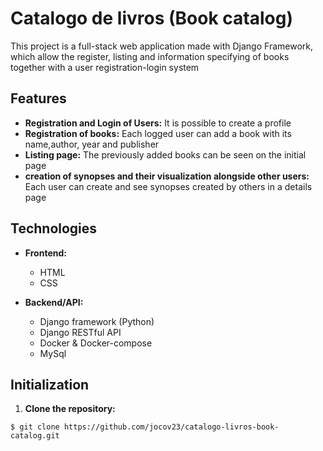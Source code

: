 # Catalogo de livros (Book catalog)
  This project is a full-stack web application made with Django Framework, which allow the register, listing and information specifying of books together with a user registration-login system

## Features
  - **Registration and Login of Users:** It is possible to create a profile
  - **Registration of books:** Each logged user can add a book with its name,author, year and publisher
  - **Listing page:** The previously added books can be seen on the initial page
  - **creation of synopses and their visualization alongside other users:** Each user can create and see synopses created by others in a details page

## Technologies
  - **Frontend:**
      - HTML
      - CSS

  - **Backend/API:**
      - Django framework (Python)
      - Django RESTful API
      - Docker & Docker-compose
      - MySql
      
## Initialization
1. **Clone the repository:**
  ```
  $ git clone https://github.com/jocov23/catalogo-livros-book-catalog.git
  ``` 


    
  
